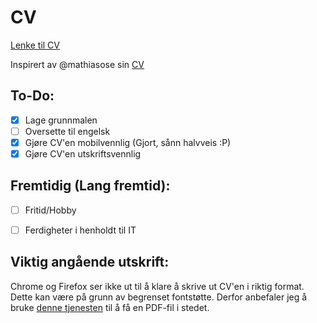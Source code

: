 # CV

[Lenke til CV](https://leanderfurumo.github.io/CV/)

Inspirert av @mathiasose sin [CV](https://github.com/mathiasose/mathiasose.github.io)

## To-Do:
- [x] Lage grunnmalen
- [ ] Oversette til engelsk
- [X] Gjøre CV'en mobilvennlig (Gjort, sånn halvveis :P)
- [X] Gjøre CV'en utskriftsvennlig

## Fremtidig (Lang fremtid):
- [ ] Fritid/Hobby
- [ ] Ferdigheter i henholdt til IT


## Viktig angående utskrift:
Chrome og Firefox ser ikke ut til å klare å skrive ut CV'en i riktig format. Dette kan være på grunn av begrenset fontstøtte. Derfor anbefaler jeg å bruke [denne tjenesten](https://webpagetopdf.com/) til å få en PDF-fil i stedet.
